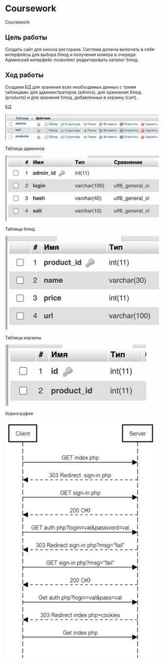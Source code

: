 # Coursework
Coursework

## Цель работы
Создать сайт для киоска ресторана. Система должна включать в себя интерфейсы для выбора блюд и получения номера в очереди. Админский интерфейс позволяет редактировать каталог блюд.

## Ход работы

Создаем БД для хранения всех необходимых данных с тремя таблицами: для администраторов (admins), для храннения блюд (products) и для хранения блюд, добавленных в корзину (cart).

БД

![Рис. 1 - БД](https://github.com/ideahold/CourseWorkMain/blob/main/%D0%91%D0%94.png)

Таблица админнов

![Рис. 2 - Админы](https://github.com/ideahold/CourseWorkMain/blob/main/admins.png)

Таблица блюд

![Рис. 3 - Блюда](https://github.com/ideahold/CourseWorkMain/blob/main/products.png)

Таблица корзины

![Рис. 4 - Корзина](https://github.com/ideahold/CourseWorkMain/blob/main/cart.png)

Хореография

![Рис. 5 - Хореография](https://github.com/ideahold/CourseWorkMain/blob/main/%D0%A5%D0%BE%D1%80%D0%B5%D0%BE%D0%B3%D1%80%D0%B0%D1%84%D0%B8%D1%8F.png)
